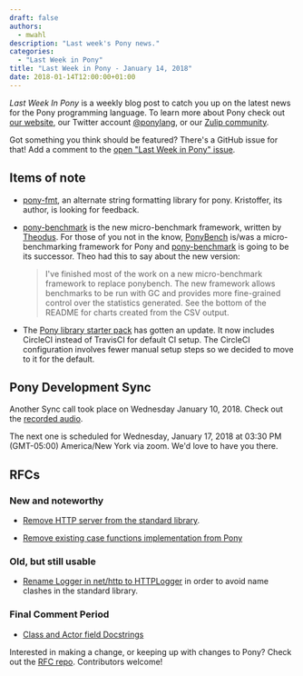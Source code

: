 ```yaml
---
draft: false
authors:
  - mwahl
description: "Last week's Pony news."
categories:
  - "Last Week in Pony"
title: "Last Week in Pony - January 14, 2018"
date: 2018-01-14T12:00:00+01:00
---
```

_Last Week In Pony_ is a weekly blog post to catch you up on the latest news for the Pony programming language. To learn more about Pony check out [our website](https://ponylang.io), our Twitter account [@ponylang](https://twitter.com/ponylang), or our [Zulip community](https://ponylang.zulipchat.com).

Got something you think should be featured? There's a GitHub issue for that! Add a comment to the [open "Last Week in Pony" issue](https://github.com/ponylang/ponylang.github.io/issues?q=is%3Aissue+is%3Aopen+label%3Alast-week-in-pony).
<!-- more -->

## Items of note

- [pony-fmt](https://github.com/krig/pony-fmt), an alternate string formatting library for pony. Kristoffer, its author, is looking for feedback.
- [pony-benchmark](https://github.com/Theodus/pony-benchmark) is the new micro-benchmark framework, written by [Theodus](https://github.com/Theodus). For those of you not in the know, [PonyBench](https://stdlib.ponylang.io/pony_bench--index) is/was a micro-benchmarking framework for Pony and [pony-benchmark](https://github.com/Theodus/pony-benchmark) is going to be its successor. Theo had this to say about the new version:

  > I've finished most of the work on a new micro-benchmark framework to replace ponybench. The new framework allows benchmarks to be run with GC and provides more fine-grained control over the statistics generated. See the bottom of the README for charts created from the CSV output.

- The [Pony library starter pack](https://github.com/ponylang/library-project-starter) has gotten an update. It now includes CircleCI instead of TravisCI for default CI setup. The CircleCI configuration involves fewer manual setup steps so we decided to move to it for the default.

## Pony Development Sync

Another Sync call took place on Wednesday January 10, 2018. Check out the [recorded audio](https://vimeo.com/videos/915357304).

The next one is scheduled for Wednesday, January 17, 2018 at 03:30 PM (GMT-05:00) America/New York via zoom. We'd love to have you there.

## RFCs

### New and noteworthy

- [Remove HTTP server from the standard library](https://github.com/ponylang/rfcs/pull/117).

- [Remove existing case functions implementation from Pony](https://github.com/ponylang/rfcs/pull/118)

### Old, but still usable

- [Rename Logger in net/http to HTTPLogger](https://github.com/ponylang/rfcs/pull/116) in order to avoid name clashes in the standard library.

### Final Comment Period

- [Class and Actor field Docstrings](https://github.com/ponylang/rfcs/pull/115)

Interested in making a change, or keeping up with changes to Pony? Check out the [RFC repo](https://github.com/ponylang/rfcs). Contributors welcome!
